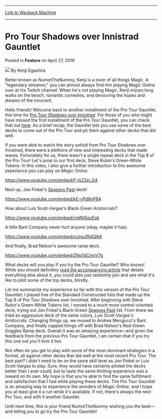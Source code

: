 
---
[Link to Wayback Machine](https://web.archive.org/web/20160430032610/http://magic.wizards.com/en/articles/archive/feature/pro-tour-shadows-over-innistrad-gauntlet-2016-04-27)

[_metadata_:wayback_url]:- "http://magic.wizards.com/en/articles/archive/feature/pro-tour-shadows-over-innistrad-gauntlet-2016-04-27"
[_metadata_:wayback_raw_url]:- "https://web.archive.org/web/20160430032610id_/http://magic.wizards.com/en/articles/archive/feature/pro-tour-shadows-over-innistrad-gauntlet-2016-04-27"
[_metadata_:wayback_capture_timestamp]:- "2016-04-30 03:26:10+00:00"
[_metadata_:publish_date]:- "2016-04-27"
[_metadata_:description]:- "A new Pro Tour means a new Gauntlet, and Kenji took it for a spin to try his hand with some of the best decks from the tournament."
[_metadata_:generator]:- "Drupal 7 (http://drupal.org)"
---


Pro Tour Shadows over Innistrad Gauntlet
========================================



 Posted in **Feature**
 on April 27, 2016 






![](https://media.magic.wizards.com/styles/auth_small/public/images/person/authorpic_kenjiegashira_0.jpg)
By Kenji Egashira




 Better known as NumotTheNummy, Kenji is a lover of all things Magic. A "legendary streamer," you can almost always find him playing Magic Online over at his Twitch channel. When he's not playing Magic, Kenji enjoys long walks on the beach, romantic comedies, and devouring the hopes and dreams of the innocent. 






Hello friends! Welcome back to another installment of the Pro Tour Gauntlet, this time for [Pro Tour *Shadows over Innistrad*](http://magic.wizards.com/en/events/coverage/ptsoi/). For those of you who might have missed the first installment of the Pro Tour Gauntlet, you can check that out [here](http://magic.wizards.com/en/articles/archive/magic-digital/running-pro-tour-gauntlet-2016-02-10). As a brief recap, the Gauntlet lets you use some of the best decks to come out of the Pro Tour and pit them against other decks that did well.


If you were able to watch the story unfold from Pro Tour *Shadows over Innistrad*, there were a plethora of new and interesting decks that made waves. Fortunately for us, there wasn't a single repeat deck in the Top 8 of the Pro Tour! Let's jump to our first deck, Steve Rubin's Green-White Tokens. In this video, I also give a further introduction to this awesome experience you can play on *Magic Online*.


<https://www.youtube.com/embed/F-lsZ2ei_G4>


Next up, Jon Finkel's [Seasons Past](http://gatherer.wizards.com/Pages/Card/Details.aspx?name=Seasons+Past) deck!


<https://www.youtube.com/embed/kE-yPd8nP8A>


How about Luis Scott-Vargas's Black-Green Aristocrats?


<https://www.youtube.com/embed/rqdNISqzEsk>


A little Bant Company never hurt anyone (okay, maybe it has).


<https://www.youtube.com/embed/qJpgJIN4Q6A>


And finally, Brad Nelson's awesome ramp deck.


<https://www.youtube.com/embed/ZNq1dCmxV7g>


What decks will you play if you try the Pro Tour Gauntlet? Who knows! While you should definitely [read the accompanying article](http://magic.wizards.com/en/MTGO/articles/archive/magic-online/pro-tour-gauntlet-shadows-over-innistrad-2016-04-26) that details everything else about it, you could also just randomly join and see what it's like to pilot some of the top decks, blindly.


Let me summarize my experience so far with this version of the Pro Tour Gauntlet: I played five of the Standard Constructed lists that made up the Top 8 of Pro Tour *Shadows over Innistrad*. After beginning with Steve Rubin's Green-White Tokens list, I moved to a much more control-oriented deck, trying out Jon Finkel's Black-Green [Seasons Past](http://gatherer.wizards.com/Pages/Card/Details.aspx?name=Seasons+Past) list. From there we tried an aggressive deck of the same colors, Luis Scott-Vargas's Aristocrats. Changing things up, we moved to Andrea Mengucci's Bant Company, and finally capped things off with Brad Nelson's Red-Green Goggles Ramp deck. Overall it was an amazing experience—and given the feedback from the previous Pro Tour Gauntlet, I am certain that if you try this one out you'll love it too.


Not often do you get to play with some of the most dominant strategies in a format, all against other decks that did well at the most recent Pro Tour. The best part? I didn't need to be on the same skill level as Jon Finkel or Luis Scott-Vargas to play. Sure, they would have certainly piloted the decks better than I ever could, but to taste the same thrilling experience was a reward on its own. My hope is that you're able to find the same fulfillment and satisfaction that I had while playing these decks. The Pro Tour Gauntlet is an amazing way to experience the wonders of *Magic Online*, and I hope you at least give it a run while it's available. If not, there's always the next Pro Tour, and with it another Gauntlet.


Until next time, this is your friend NumotTheNummy wishing you the best—and telling you to go try the Pro Tour Gauntlet!







